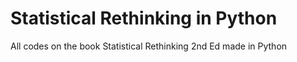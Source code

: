 # Statistical Rethinking in Python
All codes on the book Statistical Rethinking 2nd Ed made in Python
